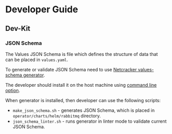 # Developer Guide

## Dev-Kit

### JSON Schema

The Values JSON Schema is file which defines the structure of data that can be placed in `values.yaml`.

To generate or validate JSON Schema need to use [Netcracker values-schema generator](https://git.qubership.org/Personal.Streaming.Platform/values-schema-generator).

The developer should install it on the host machine using [command line option](https://git.qubership.org/Personal.Streaming.Platform/values-schema-generator#command-line).

When generator is installed, then developer can use the following scripts:

* `make_json_schema.sh` - generates JSON Schema, which is placed in `operator/charts/helm/rabbitmq` directory.
* `json_schema_linter.sh` - runs generator in linter mode to validate current JSON Schema.
